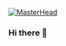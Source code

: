 [![MasterHead](https://1drv.ms/u/s!AtKZGd797cmLlzNNX8n7QxtjjBQr?e=fOoic5)](https://github.com/BoseSj)
### Hi there 👋

